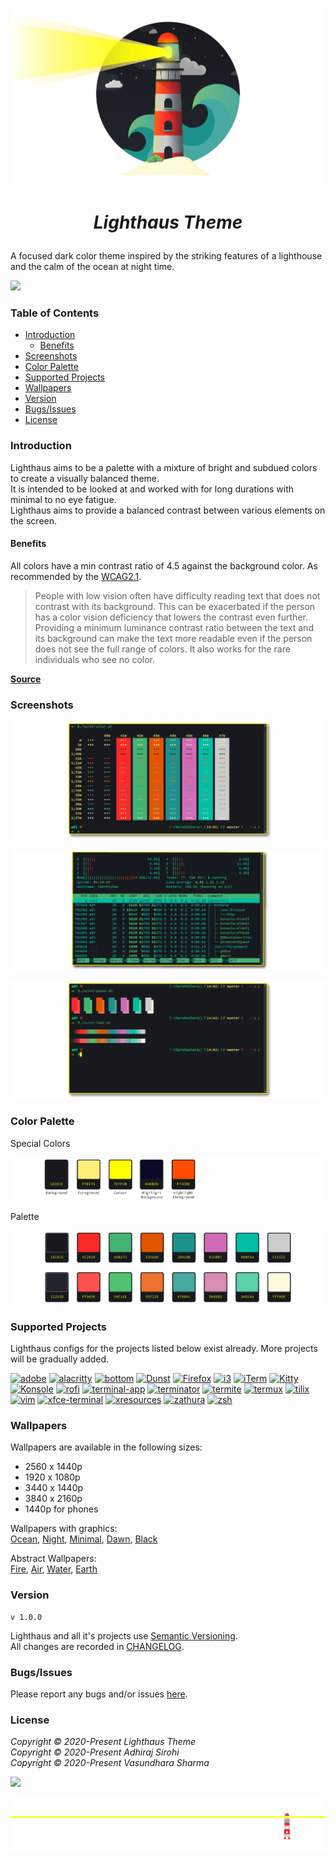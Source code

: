 
<p align="center"><img src="https://raw.githubusercontent.com/lighthaus-theme/lighthaus/master/ImageResources/lighthaus-illustration.jpg"></p>

# <p align="center"> _Lighthaus Theme_ </p>
A focused dark color theme inspired by the striking features of a  lighthouse and the calm of the ocean at night time.
<p align="left"><img src="https://img.shields.io/static/v1.svg??style=flat&label=Maintained&message=Yes&colorA=1C918A&colorB=50C16E"/></a></p>

### Table of Contents
- [Introduction](#introduction)
  - [Benefits](#benefits)
- [Screenshots](#screenshots)
- [Color Palette](#color-palette)
- [Supported Projects](#supported-projects)
- [Wallpapers](#wallpapers)
- [Version](#version)
- [Bugs/Issues](#bugs/issues)
- [License](#license)

### Introduction
Lighthaus aims to be a palette with a mixture of bright and subdued colors to create a visually balanced theme.</br>
It is intended to be looked at and worked with for long durations with minimal to no eye fatigue. </br>
Lighthaus aims to provide a balanced contrast between various elements on the screen.


#### Benefits
All colors have a min contrast ratio of 4.5 against the background color. As recommended by the [WCAG2.1](https://www.w3.org/TR/WCAG/#contrast-minimum).</br>

> People with low vision often have difficulty reading text that does not contrast with its background. This can be exacerbated if the person has a color vision deficiency that lowers the contrast even further. Providing a minimum luminance contrast ratio between the text and its background can make the text more readable even if the person does not see the full range of colors. It also works for the rare individuals who see no color.

**[Source](https://www.w3.org/WAI/WCAG21/Understanding/contrast-minimum.html#benefits)**

### Screenshots

<p align="center"><img src="https://raw.githubusercontent.com/lighthaus-theme/lighthaus/master/ImageResources/konsole-01.png"><p>

<p align="center"><img src="https://raw.githubusercontent.com/lighthaus-theme/lighthaus/master/ImageResources/htop.png"><p>

<p align="center"><img src="https://raw.githubusercontent.com/lighthaus-theme/lighthaus/master/ImageResources/konsole-02.png"><p>

### Color Palette
Special Colors
<p align="center"><img src="https://raw.githubusercontent.com/lighthaus-theme/lighthaus/master/ImageResources/lighthaus-color-special.png"><p>

Palette
<p align="center"><img src="https://raw.githubusercontent.com/lighthaus-theme/lighthaus/master/ImageResources/lighthaus-color-palette.png"><p>

### Supported Projects
Lighthaus configs for the projects listed below exist already. More projects will be gradually added. </br>

[![adobe](https://img.shields.io/badge/ADOBE-blue?style=flat&color=090B26)](https://github.com/lighthaus-theme/adobe)
[![alacritty](https://img.shields.io/badge/ALACRITTY-blue?style=flat&color=090B26)](https://github.com/lighthaus-theme/alacritty)
[![bottom](https://img.shields.io/badge/BOTTOM-blue?style=flat&color=090B26)](https://github.com/lighthaus-theme/bottom)
[![Dunst](https://img.shields.io/badge/DUNST-blue?style=flat&color=090B26)](https://github.com/lighthaus-theme/dunst)
[![Firefox](https://img.shields.io/badge/FIREFOX-blue?style=flat&color=090B26)](https://github.com/lighthaus-theme/firefox)
[![i3](https://img.shields.io/badge/i3_WM-blue?style=flat&color=090B26)](https://github.com/lighthaus-theme/i3)
[![iTerm](https://img.shields.io/badge/iTerm-blue?style=flat&color=090B26)](https://github.com/lighthaus-theme/iterm)
[![Kitty](https://img.shields.io/badge/KITTY-blue?style=flat&color=090B26)](https://github.com/lighthaus-theme/kitty)
[![Konsole](https://img.shields.io/badge/KONSOLE-blue?style=flat&color=090B26)](https://github.com/lighthaus-theme/konsole)
[![rofi](https://img.shields.io/badge/ROFI-blue?style=flat&color=090B26)](https://github.com/lighthaus-theme/rofi)
[![terminal-app](https://img.shields.io/badge/TERMINAL_APP-blue?style=flat&color=090B26)](https://github.com/lighthaus-theme/terminal-app)
[![terminator](https://img.shields.io/badge/TERMINATOR-blue?style=flat&color=090B26)](https://github.com/lighthaus-theme/terminator)
[![termite](https://img.shields.io/badge/TERMITE-blue?style=flat&color=090B26)](https://github.com/lighthaus-theme/termite)
[![termux](https://img.shields.io/badge/TERMUX-blue?style=flat&color=090B26)](https://github.com/lighthaus-theme/termux)
[![tilix](https://img.shields.io/badge/TILIX-blue?style=flat&color=090B26)](https://github.com/lighthaus-theme/tilix)
[![vim](https://img.shields.io/badge/VIM_AIRLINE-blue?style=flat&color=090B26)](https://github.com/lighthaus-theme/vim)
[![xfce-terminal](https://img.shields.io/badge/XFCE_TERMINAL-blue?style=flat&color=090B26)](https://github.com/lighthaus-theme/xfce-terminal)
[![xresources](https://img.shields.io/badge/XRESOURCES-blue?style=flat&color=090B26)](https://github.com/lighthaus-theme/xresources)
[![zathura](https://img.shields.io/badge/ZATHURA-blue?style=flat&color=090B26)](https://github.com/lighthaus-theme/zathura)
[![zsh](https://img.shields.io/badge/ZSH_PROMPT-blue?style=flat&color=090B26)](https://github.com/lighthaus-theme/zsh)


### Wallpapers
Wallpapers are available in the following sizes: 
- 2560 x 1440p
- 1920 x 1080p
- 3440 x 1440p
- 3840 x 2160p
- 1440p for phones

Wallpapers with graphics: <br>
[Ocean](https://imgur.com/a/EUc75Va), [Night](https://imgur.com/a/mUvebg0), [Minimal](https://imgur.com/a/ZVr2fVj), [Dawn](https://imgur.com/a/N6z90RU), [Black](https://imgur.com/a/228cjLF)

Abstract Wallpapers: <br>
[Fire](https://imgur.com/a/WAmLpnl), [Air](https://imgur.com/a/TGkbnpy), [Water](https://imgur.com/a/BosNHsT), [Earth](https://imgur.com/a/dCf4EYv)

### Version
```
v 1.0.0
```
Lighthaus and all it's projects use [Semantic Versioning](https://semver.org/).  <br/>
All changes are recorded in [CHANGELOG](https://github.com/lighthaus-theme/lighthaus/blob/master/CHANGELOG.md).

### Bugs/Issues
Please report any bugs and/or issues [here](https://github.com/lighthaus-theme/lighthaus/issues).

### License

_Copyright © 2020-Present Lighthaus Theme_<br>
_Copyright © 2020-Present Adhiraj Sirohi_<br>
_Copyright © 2020-Present Vasundhara Sharma_

<p align="left"><a href="https://github.com/lighthaus-theme/lighthaus/blob/master/LICENSE"><img src="https://img.shields.io/static/v1.svg??style=flat&label=License&message=MIT&colorA=1C918A&colorB=50C16E"/></a></p>

<p align="center"><img src="https://raw.githubusercontent.com/lighthaus-theme/lighthaus/9e5cf66db03fc3e183e6cfbf7c4c04263a4f23df/ImageResources/lighthaus-border.svg"><p>